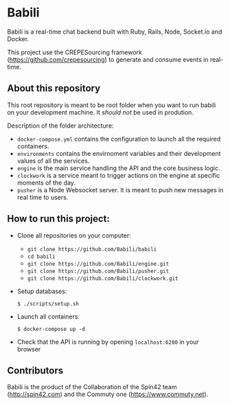 # Babili

Babili is a real-time chat backend built with Ruby, Rails, Node, Socket.io and Docker.

This project use the CREPESourcing framework (https://github.com/crepesourcing) to generate and consume events in real-time.

## About this repository

This root repository is meant to be root folder when you want to run babili on your development machine. It *should not* be used in prodution.

Description of the folder architecture:

* `docker-compose.yml` contains the configuration to launch all the required containers.
* `environments` contains the envirnoment variables and their development values of all the services.
* `engine` is the main service handling the API and the core business logic. 
* `clockwork` is a service meant to trigger actions on the engine at specific moments of the day.
* `pusher` is a Node Websocket server. It is meant to push new messages in real time to users.

## How to run this project:

* Clone all repositories on your computer:

    - `git clone https://github.com/Babili/babili`
    - `cd babili`
    - `git clone https://github.com/Babili/engine.git`
    - `git clone https://github.com/Babili/pusher.git`
    - `git clone https://github.com/Babili/clockwork.git`

* Setup databases:

  ```
  $ ./scripts/setup.sh
  ```

* Launch all containers:

    ```
    $ docker-compose up -d
    ```

* Check that the API is running by opening `localhost:6280` in your browser

## Contributors

Babili is the product of the Collaboration of the Spin42 team (http://spin42.com) and the Commuty one (https://www.commuty.net).
